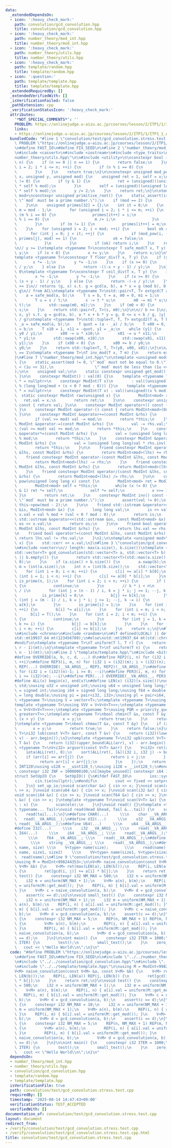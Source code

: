 ```yaml
---
data:
  _extendedDependsOn:
  - icon: ':heavy_check_mark:'
    path: convolution/gcd_convolution.hpp
    title: convolution/gcd_convolution.hpp
  - icon: ':heavy_check_mark:'
    path: number_theory/mod_int.hpp
    title: number_theory/mod_int.hpp
  - icon: ':heavy_check_mark:'
    path: number_theory/utils.hpp
    title: number_theory/utils.hpp
  - icon: ':heavy_check_mark:'
    path: template/random.hpp
    title: template/random.hpp
  - icon: ':question:'
    path: template/template.hpp
    title: template/template.hpp
  _extendedRequiredBy: []
  _extendedVerifiedWith: []
  _isVerificationFailed: false
  _pathExtension: cpp
  _verificationStatusIcon: ':heavy_check_mark:'
  attributes:
    '*NOT_SPECIAL_COMMENTS*': ''
    PROBLEM: https://onlinejudge.u-aizu.ac.jp/courses/lesson/2/ITP1/1/ITP1_1_A
    links:
    - https://onlinejudge.u-aizu.ac.jp/courses/lesson/2/ITP1/1/ITP1_1_A
  bundledCode: "#line 1 \"convolution/test/gcd_convolution.stress.test.cpp\"\n#define\
    \ PROBLEM \"https://onlinejudge.u-aizu.ac.jp/courses/lesson/2/ITP1/1/ITP1_1_A\"\
    \n#define FAST_IO\n#define FIX_SEED\n\n#line 2 \"number_theory/mod_int.hpp\"\n\
    \n#include <cassert>\n#include <iostream>\n#include <type_traits>\n#line 2 \"\
    number_theory/utils.hpp\"\n\n#include <utility>\n\nconstexpr bool is_prime(unsigned\
    \ n) {\n    if (n == 0 || n == 1) {\n        return false;\n    }\n    for (unsigned\
    \ i = 2; i * i <= n; ++i) {\n        if (n % i == 0) {\n            return false;\n\
    \        }\n    }\n    return true;\n}\n\nconstexpr unsigned mod_pow(unsigned\
    \ x, unsigned y, unsigned mod) {\n    unsigned ret = 1, self = x;\n    while (y\
    \ != 0) {\n        if (y & 1) {\n            ret = (unsigned)((unsigned long long)ret\
    \ * self % mod);\n        }\n        self = (unsigned)((unsigned long long)self\
    \ * self % mod);\n        y /= 2;\n    }\n    return ret;\n}\n\ntemplate <unsigned\
    \ mod>\nconstexpr unsigned primitive_root() {\n    static_assert(is_prime(mod),\
    \ \"`mod` must be a prime number.\");\n    if (mod == 2) {\n        return 1;\n\
    \    }\n\n    unsigned primes[32] = {};\n    int it = 0;\n    {\n        unsigned\
    \ m = mod - 1;\n        for (unsigned i = 2; i * i <= m; ++i) {\n            if\
    \ (m % i == 0) {\n                primes[it++] = i;\n                while (m\
    \ % i == 0) {\n                    m /= i;\n                }\n            }\n\
    \        }\n        if (m != 1) {\n            primes[it++] = m;\n        }\n\
    \    }\n    for (unsigned i = 2; i < mod; ++i) {\n        bool ok = true;\n  \
    \      for (int j = 0; j < it; ++j) {\n            if (mod_pow(i, (mod - 1) /\
    \ primes[j], mod) == 1) {\n                ok = false;\n                break;\n\
    \            }\n        }\n        if (ok) return i;\n    }\n    return 0;\n}\n\
    \n// y >= 1\ntemplate <typename T>\nconstexpr T safe_mod(T x, T y) {\n    x %=\
    \ y;\n    if (x < 0) {\n        x += y;\n    }\n    return x;\n}\n\n// y != 0\n\
    template <typename T>\nconstexpr T floor_div(T x, T y) {\n    if (y < 0) {\n \
    \       x *= -1;\n        y *= -1;\n    }\n    if (x >= 0) {\n        return x\
    \ / y;\n    } else {\n        return -((-x + y - 1) / y);\n    }\n}\n\n// y !=\
    \ 0\ntemplate <typename T>\nconstexpr T ceil_div(T x, T y) {\n    if (y < 0) {\n\
    \        x *= -1;\n        y *= -1;\n    }\n    if (x >= 0) {\n        return\
    \ (x + y - 1) / y;\n    } else {\n        return -(-x / y);\n    }\n}\n\n// b\
    \ >= 1\n// returns (g, x) s.t. g = gcd(a, b), a * x = g (mod b), 0 <= x < b /\
    \ g\n// from ACL\ntemplate <typename T>\nstd::pair<T, T> extgcd(T a, T b) {\n\
    \    a = safe_mod(a, b);\n    T s = b, t = a, m0 = 0, m1 = 1;\n    while (t) {\n\
    \        T u = s / t;\n        s -= t * u;\n        m0 -= m1 * u;\n        std::swap(s,\
    \ t);\n        std::swap(m0, m1);\n    }\n    if (m0 < 0) {\n        m0 += b /\
    \ s;\n    }\n    return std::pair<T, T>(s, m0);\n}\n\n// b >= 1\n// returns (g,\
    \ x, y) s.t. g = gcd(a, b), a * x + b * y = g, 0 <= x < b / g, |y| < max(2, |a|\
    \ / g)\ntemplate <typename T>\nstd::tuple<T, T, T> extgcd2(T a, T b) {\n    T\
    \ _a = safe_mod(a, b);\n    T quot = (a - _a) / b;\n    T x00 = 0, x01 = 1, y0\
    \ = b;\n    T x10 = 1, x11 = -quot, y1 = _a;\n    while (y1) {\n        T u =\
    \ y0 / y1;\n        x00 -= u * x10;\n        x01 -= u * x11;\n        y0 -= u\
    \ * y1;\n        std::swap(x00, x10);\n        std::swap(x01, x11);\n        std::swap(y0,\
    \ y1);\n    }\n    if (x00 < 0) {\n        x00 += b / y0;\n        x01 -= a /\
    \ y0;\n    }\n    return std::tuple<T, T, T>(y0, x00, x01);\n}\n\n// gcd(x, m)\
    \ == 1\ntemplate <typename T>\nT inv_mod(T x, T m) {\n    return extgcd(x, m).second;\n\
    }\n#line 7 \"number_theory/mod_int.hpp\"\n\ntemplate <unsigned mod>\nstruct ModInt\
    \ {\n    static_assert(mod != 0, \"`mod` must not be equal to 0.\");\n    static_assert(mod\
    \ < (1u << 31),\n                  \"`mod` must be less than (1u << 31) = 2147483648.\"\
    );\n\n    unsigned val;\n\n    static constexpr unsigned get_mod() { return mod;\
    \ }\n\n    constexpr ModInt() : val(0) {}\n    template <typename T, std::enable_if_t<std::is_signed_v<T>>\
    \ * = nullptr>\n    constexpr ModInt(T x)\n        : val((unsigned)((long long)x\
    \ % (long long)mod + (x < 0 ? mod : 0))) {}\n    template <typename T, std::enable_if_t<std::is_unsigned_v<T>>\
    \ * = nullptr>\n    constexpr ModInt(T x) : val((unsigned)(x % mod)) {}\n\n  \
    \  static constexpr ModInt raw(unsigned x) {\n        ModInt<mod> ret;\n     \
    \   ret.val = x;\n        return ret;\n    }\n\n    constexpr unsigned get_val()\
    \ const { return val; }\n\n    constexpr ModInt operator+() const { return *this;\
    \ }\n    constexpr ModInt operator-() const { return ModInt<mod>(0u) - *this;\
    \ }\n\n    constexpr ModInt &operator+=(const ModInt &rhs) {\n        val += rhs.val;\n\
    \        if (val >= mod) val -= mod;\n        return *this;\n    }\n    constexpr\
    \ ModInt &operator-=(const ModInt &rhs) {\n        val -= rhs.val;\n        if\
    \ (val >= mod) val += mod;\n        return *this;\n    }\n    constexpr ModInt\
    \ &operator*=(const ModInt &rhs) {\n        val = (unsigned long long)val * rhs.val\
    \ % mod;\n        return *this;\n    }\n    constexpr ModInt &operator/=(const\
    \ ModInt &rhs) {\n        val = (unsigned long long)val * rhs.inv().val % mod;\n\
    \        return *this;\n    }\n\n    friend constexpr ModInt operator+(const ModInt\
    \ &lhs, const ModInt &rhs) {\n        return ModInt<mod>(lhs) += rhs;\n    }\n\
    \    friend constexpr ModInt operator-(const ModInt &lhs, const ModInt &rhs) {\n\
    \        return ModInt<mod>(lhs) -= rhs;\n    }\n    friend constexpr ModInt operator*(const\
    \ ModInt &lhs, const ModInt &rhs) {\n        return ModInt<mod>(lhs) *= rhs;\n\
    \    }\n    friend constexpr ModInt operator/(const ModInt &lhs, const ModInt\
    \ &rhs) {\n        return ModInt<mod>(lhs) /= rhs;\n    }\n\n    constexpr ModInt\
    \ pow(unsigned long long x) const {\n        ModInt<mod> ret = ModInt<mod>::raw(1);\n\
    \        ModInt<mod> self = *this;\n        while (x != 0) {\n            if (x\
    \ & 1) ret *= self;\n            self *= self;\n            x >>= 1;\n       \
    \ }\n        return ret;\n    }\n    constexpr ModInt inv() const {\n        static_assert(is_prime(mod),\
    \ \"`mod` must be a prime number.\");\n        assert(val != 0);\n        return\
    \ this->pow(mod - 2);\n    }\n\n    friend std::istream &operator>>(std::istream\
    \ &is, ModInt<mod> &x) {\n        long long val;\n        is >> val;\n       \
    \ x.val = val % mod + (val < 0 ? mod : 0);\n        return is;\n    }\n\n    friend\
    \ std::ostream &operator<<(std::ostream &os, const ModInt<mod> &x) {\n       \
    \ os << x.val;\n        return os;\n    }\n\n    friend bool operator==(const\
    \ ModInt &lhs, const ModInt &rhs) {\n        return lhs.val == rhs.val;\n    }\n\
    \n    friend bool operator!=(const ModInt &lhs, const ModInt &rhs) {\n       \
    \ return lhs.val != rhs.val;\n    }\n};\n\ntemplate <unsigned mod>\nvoid debug(ModInt<mod>\
    \ x) {\n    std::cerr << x.val;\n}\n#line 3 \"convolution/gcd_convolution.hpp\"\
    \n#include <vector>\n// length: max(a.size(), b.size())\ntemplate <typename T>\n\
    std::vector<T> gcd_convolution(std::vector<T> a, std::vector<T> b) {\n    if (a.empty()\
    \ || b.empty()) {\n        return std::vector<T>(std::max(a.size(), b.size()),\
    \ 0);\n    }\n    if (a.size() > b.size()) {\n        a.swap(b);\n    }\n    int\
    \ m = (int)a.size();\n    int n = (int)b.size();\n    std::vector<T> c(n, T());\n\
    \    for (int i = 0; i < m; ++i) {\n        c[i] += a[i] * b[0];\n    }\n    for\
    \ (int i = 1; i < n; ++i) {\n        c[i] += a[0] * b[i];\n    }\n    std::vector<int>\
    \ is_prime(n, 1);\n    for (int i = 2; i < n; ++i) {\n        if (!is_prime[i])\
    \ {\n            continue;\n        }\n        // k * i < n\n        // k < n\
    \ / i\n        for (int j = (n - 1) / i, k = j * i; j >= 1; --j, k -= i) {\n \
    \           is_prime[k] = 0;\n            b[j] += b[k];\n        }\n        for\
    \ (int j = (m - 1) / i, k = j * i; j >= 1; --j, k -= i) {\n            a[j] +=\
    \ a[k];\n        }\n        is_prime[i] = 1;\n    }\n    for (int i = 1; i < m;\
    \ ++i) {\n        b[i] *= a[i];\n    }\n    for (int i = m; i < n; ++i) {\n  \
    \      b[i] = T();\n    }\n    for (int i = 2; i < m; ++i) {\n        if (!is_prime[i])\
    \ {\n            continue;\n        }\n        for (int j = 1, k = i; k < m; ++j,\
    \ k += i) {\n            b[j] -= b[k];\n        }\n    }\n    for (int i = 1;\
    \ i < m; ++i) {\n        c[i] += b[i];\n    }\n    return c;\n}\n#line 2 \"template/random.hpp\"\
    \n#include <chrono>\n#include <random>\n\n#if defined(LOCAL) || defined(FIX_SEED)\n\
    std::mt19937_64 mt(123456789);\n#else\nstd::mt19937_64 mt(std::chrono::steady_clock::now().time_since_epoch().count());\n\
    #endif\n\ntemplate <typename T>\nT uniform(T l, T r) {\n    return std::uniform_int_distribution<T>(l,\
    \ r - 1)(mt);\n}\ntemplate <typename T>\nT uniform(T n) {\n    return std::uniform_int_distribution<T>(0,\
    \ n - 1)(mt);\n}\n#line 2 \"template/template.hpp\"\n#include <bits/stdc++.h>\n\
    #define OVERRIDE(a, b, c, d, ...) d\n#define REP2(i, n) for (i32 i = 0; i < (i32)(n);\
    \ ++i)\n#define REP3(i, m, n) for (i32 i = (i32)(m); i < (i32)(n); ++i)\n#define\
    \ REP(...) OVERRIDE(__VA_ARGS__, REP3, REP2)(__VA_ARGS__)\n#define PER2(i, n)\
    \ for (i32 i = (i32)(n)-1; i >= 0; --i)\n#define PER3(i, m, n) for (i32 i = (i32)(n)-1;\
    \ i >= (i32)(m); --i)\n#define PER(...) OVERRIDE(__VA_ARGS__, PER3, PER2)(__VA_ARGS__)\n\
    #define ALL(x) begin(x), end(x)\n#define LEN(x) (i32)(x.size())\nusing namespace\
    \ std;\nusing u32 = unsigned int;\nusing u64 = unsigned long long;\nusing i32\
    \ = signed int;\nusing i64 = signed long long;\nusing f64 = double;\nusing f80\
    \ = long double;\nusing pi = pair<i32, i32>;\nusing pl = pair<i64, i64>;\ntemplate\
    \ <typename T>\nusing V = vector<T>;\ntemplate <typename T>\nusing VV = V<V<T>>;\n\
    template <typename T>\nusing VVV = V<V<V<T>>>;\ntemplate <typename T>\nusing VVVV\
    \ = V<V<V<V<T>>>>;\ntemplate <typename T>\nusing PQR = priority_queue<T, V<T>,\
    \ greater<T>>;\ntemplate <typename T>\nbool chmin(T &x, const T &y) {\n    if\
    \ (x > y) {\n        x = y;\n        return true;\n    }\n    return false;\n\
    }\ntemplate <typename T>\nbool chmax(T &x, const T &y) {\n    if (x < y) {\n \
    \       x = y;\n        return true;\n    }\n    return false;\n}\ntemplate <typename\
    \ T>\ni32 lob(const V<T> &arr, const T &v) {\n    return (i32)(lower_bound(ALL(arr),\
    \ v) - arr.begin());\n}\ntemplate <typename T>\ni32 upb(const V<T> &arr, const\
    \ T &v) {\n    return (i32)(upper_bound(ALL(arr), v) - arr.begin());\n}\ntemplate\
    \ <typename T>\nV<i32> argsort(const V<T> &arr) {\n    V<i32> ret(arr.size());\n\
    \    iota(ALL(ret), 0);\n    sort(ALL(ret), [&](i32 i, i32 j) -> bool {\n    \
    \    if (arr[i] == arr[j]) {\n            return i < j;\n        } else {\n  \
    \          return arr[i] < arr[j];\n        }\n    });\n    return ret;\n}\n#ifdef\
    \ INT128\nusing u128 = __uint128_t;\nusing i128 = __int128_t;\n#endif\n[[maybe_unused]]\
    \ constexpr i32 INF = 1000000100;\n[[maybe_unused]] constexpr i64 INF64 = 3000000000000000100;\n\
    struct SetUpIO {\n    SetUpIO() {\n#ifdef FAST_IO\n        ios::sync_with_stdio(false);\n\
    \        cin.tie(nullptr);\n#endif\n        cout << fixed << setprecision(15);\n\
    \    }\n} set_up_io;\nvoid scan(char &x) { cin >> x; }\nvoid scan(u32 &x) { cin\
    \ >> x; }\nvoid scan(u64 &x) { cin >> x; }\nvoid scan(i32 &x) { cin >> x; }\n\
    void scan(i64 &x) { cin >> x; }\nvoid scan(f64 &x) { cin >> x; }\nvoid scan(string\
    \ &x) { cin >> x; }\ntemplate <typename T>\nvoid scan(V<T> &x) {\n    for (T &ele\
    \ : x) {\n        scan(ele);\n    }\n}\nvoid read() {}\ntemplate <typename Head,\
    \ typename... Tail>\nvoid read(Head &head, Tail &...tail) {\n    scan(head);\n\
    \    read(tail...);\n}\n#define CHAR(...)     \\\n    char __VA_ARGS__; \\\n \
    \   read(__VA_ARGS__);\n#define U32(...)     \\\n    u32 __VA_ARGS__; \\\n   \
    \ read(__VA_ARGS__);\n#define U64(...)     \\\n    u64 __VA_ARGS__; \\\n    read(__VA_ARGS__);\n\
    #define I32(...)     \\\n    i32 __VA_ARGS__; \\\n    read(__VA_ARGS__);\n#define\
    \ I64(...)     \\\n    i64 __VA_ARGS__; \\\n    read(__VA_ARGS__);\n#define F64(...)\
    \     \\\n    f64 __VA_ARGS__; \\\n    read(__VA_ARGS__);\n#define STR(...)  \
    \      \\\n    string __VA_ARGS__; \\\n    read(__VA_ARGS__);\n#define VEC(type,\
    \ name, size) \\\n    V<type> name(size);       \\\n    read(name);\n#define VVEC(type,\
    \ name, size1, size2)    \\\n    VV<type> name(size1, V<type>(size2)); \\\n  \
    \  read(name);\n#line 9 \"convolution/test/gcd_convolution.stress.test.cpp\"\n\
    \nusing M = ModInt<998244353>;\n\nV<M> naive_convolution(const V<M> &a, const\
    \ V<M> &b) {\n    V<M> ret(max(LEN(a), LEN(b)));\n    REP(i, LEN(a)) REP(j, LEN(b))\
    \ {\n        ret[gcd(i, j)] += a[i] * b[j];\n    }\n    return ret;\n}\n\nvoid\
    \ test() {\n    constexpr i32 NM_MAX = 500;\n    i32 n = uniform(NM_MAX + 1);\n\
    \    i32 m = uniform(NM_MAX + 1);\n    V<M> a(n), b(m);\n    REP(i, n) { a[i].val\
    \ = uniform(M::get_mod()); }\n    REP(i, m) { b[i].val = uniform(M::get_mod());\
    \ }\n    V<M> c = naive_convolution(a, b);\n    V<M> d = gcd_convolution(a, b);\n\
    \    assert(c == d);\n}\n\nvoid small_test() {\n    constexpr i32 NM_MAX = 10;\n\
    \    i32 n = uniform(NM_MAX + 1);\n    i32 m = uniform(NM_MAX + 1);\n    V<M>\
    \ a(n), b(m);\n    REP(i, n) { a[i].val = uniform(M::get_mod()); }\n    REP(i,\
    \ m) { b[i].val = uniform(M::get_mod()); }\n    V<M> c = naive_convolution(a,\
    \ b);\n    V<M> d = gcd_convolution(a, b);\n    assert(c == d);\n}\n\nvoid zero_test()\
    \ {\n    constexpr i32 NM_MAX = 5;\n    REP(n, NM_MAX + 1) REP(m, NM_MAX + 1)\
    \ {\n        V<M> a(n), b(m);\n        REP(i, n) { a[i].val = uniform(M::get_mod());\
    \ }\n        REP(i, m) { b[i].val = uniform(M::get_mod()); }\n        V<M> c =\
    \ naive_convolution(a, b);\n        V<M> d = gcd_convolution(a, b);\n        assert(c\
    \ == d);\n    }\n}\n\nint main() {\n    constexpr i32 ITER = 1000;\n    REP(i,\
    \ ITER) {\n        test();\n        small_test();\n    }\n    zero_test();\n \
    \   cout << \"Hello World\\n\";\n}\n"
  code: "#define PROBLEM \"https://onlinejudge.u-aizu.ac.jp/courses/lesson/2/ITP1/1/ITP1_1_A\"\
    \n#define FAST_IO\n#define FIX_SEED\n\n#include \"../../number_theory/mod_int.hpp\"\
    \n#include \"../../convolution/gcd_convolution.hpp\"\n#include \"../../template/random.hpp\"\
    \n#include \"../../template/template.hpp\"\n\nusing M = ModInt<998244353>;\n\n\
    V<M> naive_convolution(const V<M> &a, const V<M> &b) {\n    V<M> ret(max(LEN(a),\
    \ LEN(b)));\n    REP(i, LEN(a)) REP(j, LEN(b)) {\n        ret[gcd(i, j)] += a[i]\
    \ * b[j];\n    }\n    return ret;\n}\n\nvoid test() {\n    constexpr i32 NM_MAX\
    \ = 500;\n    i32 n = uniform(NM_MAX + 1);\n    i32 m = uniform(NM_MAX + 1);\n\
    \    V<M> a(n), b(m);\n    REP(i, n) { a[i].val = uniform(M::get_mod()); }\n \
    \   REP(i, m) { b[i].val = uniform(M::get_mod()); }\n    V<M> c = naive_convolution(a,\
    \ b);\n    V<M> d = gcd_convolution(a, b);\n    assert(c == d);\n}\n\nvoid small_test()\
    \ {\n    constexpr i32 NM_MAX = 10;\n    i32 n = uniform(NM_MAX + 1);\n    i32\
    \ m = uniform(NM_MAX + 1);\n    V<M> a(n), b(m);\n    REP(i, n) { a[i].val = uniform(M::get_mod());\
    \ }\n    REP(i, m) { b[i].val = uniform(M::get_mod()); }\n    V<M> c = naive_convolution(a,\
    \ b);\n    V<M> d = gcd_convolution(a, b);\n    assert(c == d);\n}\n\nvoid zero_test()\
    \ {\n    constexpr i32 NM_MAX = 5;\n    REP(n, NM_MAX + 1) REP(m, NM_MAX + 1)\
    \ {\n        V<M> a(n), b(m);\n        REP(i, n) { a[i].val = uniform(M::get_mod());\
    \ }\n        REP(i, m) { b[i].val = uniform(M::get_mod()); }\n        V<M> c =\
    \ naive_convolution(a, b);\n        V<M> d = gcd_convolution(a, b);\n        assert(c\
    \ == d);\n    }\n}\n\nint main() {\n    constexpr i32 ITER = 1000;\n    REP(i,\
    \ ITER) {\n        test();\n        small_test();\n    }\n    zero_test();\n \
    \   cout << \"Hello World\\n\";\n}\n"
  dependsOn:
  - number_theory/mod_int.hpp
  - number_theory/utils.hpp
  - convolution/gcd_convolution.hpp
  - template/random.hpp
  - template/template.hpp
  isVerificationFile: true
  path: convolution/test/gcd_convolution.stress.test.cpp
  requiredBy: []
  timestamp: '2025-08-14 14:47:43+09:00'
  verificationStatus: TEST_ACCEPTED
  verifiedWith: []
documentation_of: convolution/test/gcd_convolution.stress.test.cpp
layout: document
redirect_from:
- /verify/convolution/test/gcd_convolution.stress.test.cpp
- /verify/convolution/test/gcd_convolution.stress.test.cpp.html
title: convolution/test/gcd_convolution.stress.test.cpp
---
```

